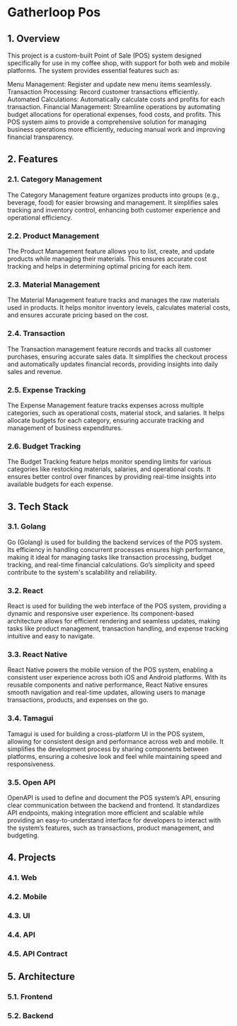 # Gatherloop Pos

## 1. Overview

This project is a custom-built Point of Sale (POS) system designed specifically for use in my coffee shop, with support for both web and mobile platforms. The system provides essential features such as:

Menu Management: Register and update new menu items seamlessly.
Transaction Processing: Record customer transactions efficiently.
Automated Calculations: Automatically calculate costs and profits for each transaction.
Financial Management: Streamline operations by automating budget allocations for operational expenses, food costs, and profits.
This POS system aims to provide a comprehensive solution for managing business operations more efficiently, reducing manual work and improving financial transparency.

## 2. Features

### 2.1. Category Management

The Category Management feature organizes products into groups (e.g., beverage, food) for easier browsing and management. It simplifies sales tracking and inventory control, enhancing both customer experience and operational efficiency.

### 2.2. Product Management

The Product Management feature allows you to list, create, and update products while managing their materials. This ensures accurate cost tracking and helps in determining optimal pricing for each item.

### 2.3. Material Management

The Material Management feature tracks and manages the raw materials used in products. It helps monitor inventory levels, calculates material costs, and ensures accurate pricing based on the cost.

### 2.4. Transaction

The Transaction management feature records and tracks all customer purchases, ensuring accurate sales data. It simplifies the checkout process and automatically updates financial records, providing insights into daily sales and revenue.

### 2.5. Expense Tracking

The Expense Management feature tracks expenses across multiple categories, such as operational costs, material stock, and salaries. It helps allocate budgets for each category, ensuring accurate tracking and management of business expenditures.

### 2.6. Budget Tracking

The Budget Tracking feature helps monitor spending limits for various categories like restocking materials, salaries, and operational costs. It ensures better control over finances by providing real-time insights into available budgets for each expense.

## 3. Tech Stack

### 3.1. Golang

Go (Golang) is used for building the backend services of the POS system. Its efficiency in handling concurrent processes ensures high performance, making it ideal for managing tasks like transaction processing, budget tracking, and real-time financial calculations. Go’s simplicity and speed contribute to the system's scalability and reliability.

### 3.2. React

React is used for building the web interface of the POS system, providing a dynamic and responsive user experience. Its component-based architecture allows for efficient rendering and seamless updates, making tasks like product management, transaction handling, and expense tracking intuitive and easy to navigate.

### 3.3. React Native

React Native powers the mobile version of the POS system, enabling a consistent user experience across both iOS and Android platforms. With its reusable components and native performance, React Native ensures smooth navigation and real-time updates, allowing users to manage transactions, products, and expenses on the go.

### 3.4. Tamagui

Tamagui is used for building a cross-platform UI in the POS system, allowing for consistent design and performance across web and mobile. It simplifies the development process by sharing components between platforms, ensuring a cohesive look and feel while maintaining speed and responsiveness.

### 3.5. Open API

OpenAPI is used to define and document the POS system’s API, ensuring clear communication between the backend and frontend. It standardizes API endpoints, making integration more efficient and scalable while providing an easy-to-understand interface for developers to interact with the system’s features, such as transactions, product management, and budgeting.

## 4. Projects

### 4.1. Web

### 4.2. Mobile

### 4.3. UI

### 4.4. API

### 4.5. API Contract

## 5. Architecture

### 5.1. Frontend

### 5.2. Backend
